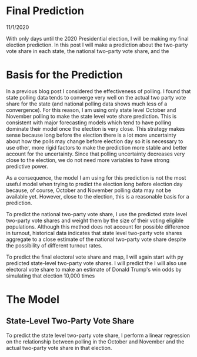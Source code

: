 # Final Prediction

11/1/2020

With only days until the 2020 Presidential election, I will be making my final election prediction. In this post I will make a prediction about the two-party vote share in each state, the national two-party vote share, and the 


# Basis for the Prediction

In a previous blog post I considered the effectiveness of polling. I found that state polling data tends to converge very well on the actual two party vote share for the state (and national polling data shows much less of a convergence). For this reason, I am using only state level October and November polling to make the state level vote share prediction. This is consistent with major forecasting models which tend to have polling dominate their model once the election is very close. This strategy makes sense because long before the election there is a lot more uncertainty about how the polls may change before election day so it is necessary to use other, more rigid factors to make the prediction more stable and better account for the uncertainty. Since that polling uncertainty decreases very close to the election, we do not need more variables to have strong predictive power.

As a consequence, the model I am using for this prediction is not the most useful model when trying to predict the election long before election day because, of course, October and November polling data may not be available yet. However, close to the election, this is a reasonable basis for a prediction.

To predict the national two-party vote share, I use the predicted state level two-party vote shares and weight them by the size of their voting eligible populations. Although this method does not account for possible difference in turnout, historical data indicates that state level two-party vote shares aggregate to a close estimate of the national two-party vote share despite the possibility of different turnout rates.

To predict the final electoral vote share and map, I will again start with py predicted state-level two-party vote shares. I will predict the I will also use electoral vote share to make an estimate of Donald Trump's win odds by simulating that election 10,000 times

# The Model

## State-Level Two-Party Vote Share

To predict the state level two-party vote share, I perform a linear regression on the relationship between polling in the October and November and the actual two-party vote share in that election.


## 

